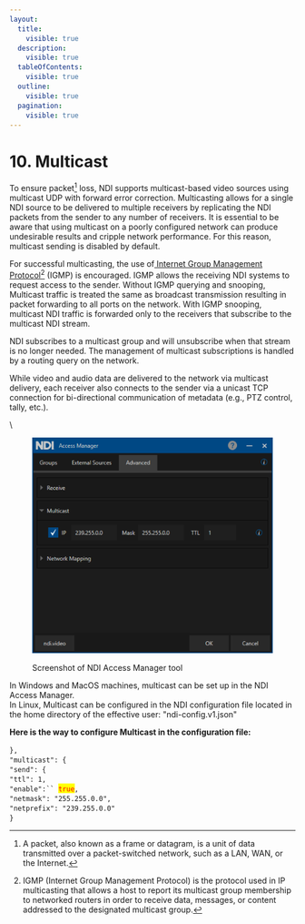 ```yaml
---
layout:
  title:
    visible: true
  description:
    visible: true
  tableOfContents:
    visible: true
  outline:
    visible: true
  pagination:
    visible: true
---
```


# 10. Multicast

To ensure packet[^1] loss, NDI supports multicast-based video sources using multicast UDP with forward error correction. Multicasting allows for a single NDI source to be delivered to multiple receivers by replicating the NDI packets from the sender to any number of receivers. It is essential to be aware that using multicast on a poorly configured network can produce undesirable results and cripple network performance. For this reason, multicast sending is disabled by default.

For successful multicasting, the use of[ Internet Group Management Protocol](#user-content-fn-2)[^2] (IGMP) is encouraged. IGMP allows the receiving NDI systems to request access to the sender. Without IGMP querying and snooping, Multicast traffic is treated the same as broadcast transmission resulting in packet forwarding to all ports on the network. With IGMP snooping, multicast NDI traffic is forwarded only to the receivers that subscribe to the multicast NDI stream.

NDI subscribes to a multicast group and will unsubscribe when that stream is no longer needed. The management of multicast subscriptions is handled by a routing query on the network.

While video and audio data are delivered to the network via multicast delivery, each receiver also connects to the sender via a unicast TCP connection for bi-directional communication of metadata (e.g., PTZ control, tally, etc.).

\


<figure><img src="../.gitbook/assets/11.png" alt=""><figcaption><p>Screenshot of NDI Access Manager tool</p></figcaption></figure>

In Windows and MacOS machines, multicast can be set up in the NDI Access Manager.\
In Linux, Multicast can be configured in the NDI configuration file located in the home directory of the effective user: "ndi-config.v1.json"

**Here is the way to configure Multicast in the configuration file:**

`},`\
`"multicast": {`\
`"send": {`\
`"ttl": 1,`\
`"enable":`` `<mark style="color:red;">`true`</mark>`,`\
`"netmask": "255.255.0.0",`\
`"netprefix": "239.255.0.0"`\
`}`

[^1]: A packet, also known as a frame or datagram, is a unit of data transmitted over a packet-switched network, such as a LAN, WAN, or the Internet.

[^2]: IGMP (Internet Group Management Protocol) is the protocol used in IP multicasting that allows a host to report its multicast group membership to networked routers in order to receive data, messages, or content addressed to the designated multicast group.
